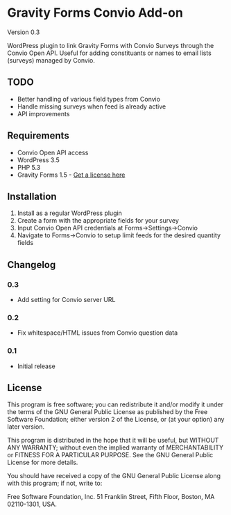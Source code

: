Gravity Forms Convio Add-on
=============================

Version 0.3

WordPress plugin to link Gravity Forms with Convio Surveys through the Convio Open API. Useful for adding constituants or names to email lists (surveys) managed by Convio.

## TODO
* Better handling of various field types from Convio
* Handle missing surveys when feed is already active
* API improvements

## Requirements
* Convio Open API access
* WordPress 3.5
* PHP 5.3
* Gravity Forms 1.5 - [Get a license here](http://benjaminhays.com/gravityforms)

## Installation
1. Install as a regular WordPress plugin
2. Create a form with the appropriate fields for your survey
3. Input Convio Open API credentials at Forms->Settings->Convio
4. Navigate to Forms->Convio to setup limit feeds for the desired quantity fields

## Changelog

### 0.3
* Add setting for Convio server URL

### 0.2
* Fix whitespace/HTML issues from Convio question data

### 0.1 
* Initial release

## License
This program is free software; you can redistribute it and/or modify it under the terms of the GNU General Public License as published by the Free Software Foundation; either version 2 of the License, or (at your option) any later version.

This program is distributed in the hope that it will be useful, but WITHOUT ANY WARRANTY; without even the implied warranty of MERCHANTABILITY or FITNESS FOR A PARTICULAR PURPOSE. See the GNU General Public License for more details.

You should have received a copy of the GNU General Public License along with this program; if not, write to:

Free Software Foundation, Inc. 51 Franklin Street, Fifth Floor, Boston, MA 02110-1301, USA.